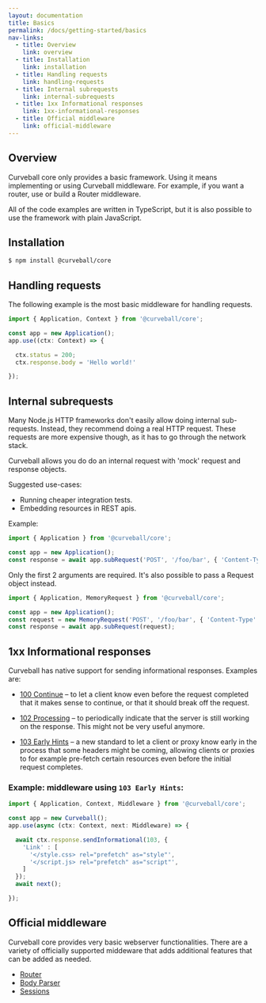 ```yaml
---
layout: documentation
title: Basics
permalink: /docs/getting-started/basics
nav-links:
  - title: Overview
    link: overview
  - title: Installation
    link: installation
  - title: Handling requests
    link: handling-requests
  - title: Internal subrequests
    link: internal-subrequests
  - title: 1xx Informational responses
    link: 1xx-informational-responses
  - title: Official middleware
    link: official-middleware
---
```


## Overview

Curveball core only provides a basic framework. Using it means implementing or
using Curveball middleware. For example, if you want a router, use or build
a Router middleware.

All of the code examples are written in TypeScript, but it is also
possible to use the framework with plain JavaScript.
## Installation

``` bash
$ npm install @curveball/core
``` 

## Handling requests

The following example is the most basic middleware for handling requests.

```typescript
import { Application, Context } from '@curveball/core';

const app = new Application();
app.use((ctx: Context) => {

  ctx.status = 200;
  ctx.response.body = 'Hello world!'

});
```
## Internal subrequests

Many Node.js HTTP frameworks don't easily allow doing internal sub-requests.
Instead, they recommend doing a real HTTP request. These requests are more
expensive though, as it has to go through the network stack.

Curveball allows you do do an internal request with 'mock' request and
response objects.

Suggested use-cases:

* Running cheaper integration tests.
* Embedding resources in REST apis.

Example:

```typescript
import { Application } from '@curveball/core';

const app = new Application();
const response = await app.subRequest('POST', '/foo/bar', { 'Content-Type': 'text/html' }, '<h1>Hi</h1>');
```

Only the first 2 arguments are required. It's also possible to pass a Request object instead.

```typescript
import { Application, MemoryRequest } from '@curveball/core';

const app = new Application();
const request = new MemoryRequest('POST', '/foo/bar', { 'Content-Type': 'text/html' }, '<h1>Hi</h1>');
const response = await app.subRequest(request);
``` 

## 1xx Informational responses

Curveball has native support for sending informational responses. Examples are:

* [100 Continue][http-100] &ndash; to let a client know even before the request
  completed that it makes sense to continue, or that it should break off the
  request.

* [102 Processing][http-102] &ndash; to periodically indicate that the server is
  still working on the response. This might not be very useful anymore.

* [103 Early Hints][http-103] &ndash; a new standard to let a client or proxy know
  early in the process that some headers might be coming, allowing clients or
  proxies to for example pre-fetch certain resources even before the initial
  request completes.

### Example: middleware using `103 Early Hints`:

```typescript
import { Application, Context, Middleware } from '@curveball/core';

const app = new Curveball();
app.use(async (ctx: Context, next: Middleware) => {

  await ctx.response.sendInformational(103, {
    'Link' : [
      '</style.css> rel="prefetch" as="style"',
      '</script.js> rel="prefetch" as="script"',
    ]
  });
  await next();

});
```
## Official middleware

Curveball core provides very basic webserver functionalities. There are a variety of
officially supported middeware that adds additional features that can be added as
needed.

* [Router](https://github.com/curveball/router)
* [Body Parser](https://github.com/curveball/bodyparser)
* [Sessions](https://github.com/curveball/session)


[1]: https://www.npmjs.com/package/raw-body
[2]: https://www.npmjs.com/package/accepts
[http-100]: https://tools.ietf.org/html/rfc7231#section-6.2.1 "RFC7231: 100 Continue"
[http-102]: https://tools.ietf.org/html/rfc2518#section-10.1 "RFC2518: 102 Processing"
[http-103]: https://tools.ietf.org/html/rfc8297 "RFC8297: 103 Early Hints"
